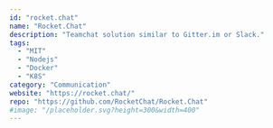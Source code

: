 ```yaml
---
id: "rocket.chat"
name: "Rocket.Chat"
description: "Teamchat solution similar to Gitter.im or Slack."
tags:
  - "MIT"
  - "Nodejs"
  - "Docker"
  - "K8S"
category: "Communication"
website: "https://rocket.chat/"
repo: "https://github.com/RocketChat/Rocket.Chat"
#image: "/placeholder.svg?height=300&width=400"
---
```


